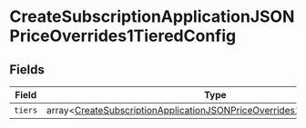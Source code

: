 # CreateSubscriptionApplicationJSONPriceOverrides1TieredConfig


## Fields

| Field                                                                                                                                                                    | Type                                                                                                                                                                     | Required                                                                                                                                                                 | Description                                                                                                                                                              |
| ------------------------------------------------------------------------------------------------------------------------------------------------------------------------ | ------------------------------------------------------------------------------------------------------------------------------------------------------------------------ | ------------------------------------------------------------------------------------------------------------------------------------------------------------------------ | ------------------------------------------------------------------------------------------------------------------------------------------------------------------------ |
| `tiers`                                                                                                                                                                  | array<[CreateSubscriptionApplicationJSONPriceOverrides1TieredConfigTiers](../../models/operations/CreateSubscriptionApplicationJSONPriceOverrides1TieredConfigTiers.md)> | :heavy_minus_sign:                                                                                                                                                       | N/A                                                                                                                                                                      |